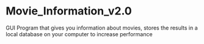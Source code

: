 # Movie_Information_v2.0
GUI Program that gives you information about movies, stores the results in a local database on your computer to increase performance
